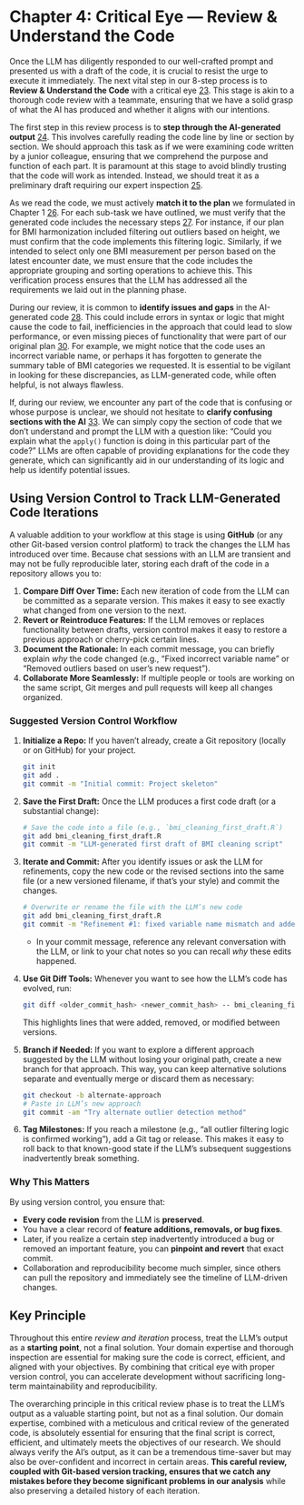 # Chapter 4: Critical Eye — Review & Understand the Code

Once the LLM has diligently responded to our well-crafted prompt and presented us with a draft of the code, it is crucial to resist the urge to execute it immediately. The next vital step in our 8-step process is to **Review & Understand the Code** with a critical eye [23](../docs/References.md#ref23). This stage is akin to a thorough code review with a teammate, ensuring that we have a solid grasp of what the AI has produced and whether it aligns with our intentions.

The first step in this review process is to **step through the AI-generated output** [24](../docs/References.md#ref24). This involves carefully reading the code line by line or section by section. We should approach this task as if we were examining code written by a junior colleague, ensuring that we comprehend the purpose and function of each part. It is paramount at this stage to avoid blindly trusting that the code will work as intended. Instead, we should treat it as a preliminary draft requiring our expert inspection [25](../docs/References.md#ref25).

As we read the code, we must actively **match it to the plan** we formulated in Chapter 1 [26](../docs/References.md#ref26). For each sub-task we have outlined, we must verify that the generated code includes the necessary steps [27](../docs/References.md#ref27). For instance, if our plan for BMI harmonization included filtering out outliers based on height, we must confirm that the code implements this filtering logic. Similarly, if we intended to select only one BMI measurement per person based on the latest encounter date, we must ensure that the code includes the appropriate grouping and sorting operations to achieve this. This verification process ensures that the LLM has addressed all the requirements we laid out in the planning phase.

During our review, it is common to **identify issues and gaps** in the AI-generated code [28](../docs/References.md#ref28). This could include errors in syntax or logic that might cause the code to fail, inefficiencies in the approach that could lead to slow performance, or even missing pieces of functionality that were part of our original plan [30](../docs/References.md#ref30). For example, we might notice that the code uses an incorrect variable name, or perhaps it has forgotten to generate the summary table of BMI categories we requested. It is essential to be vigilant in looking for these discrepancies, as LLM-generated code, while often helpful, is not always flawless.

If, during our review, we encounter any part of the code that is confusing or whose purpose is unclear, we should not hesitate to **clarify confusing sections with the AI** [33](../docs/References.md#ref33). We can simply copy the section of code that we don’t understand and prompt the LLM with a question like: “Could you explain what the `apply()` function is doing in this particular part of the code?” LLMs are often capable of providing explanations for the code they generate, which can significantly aid in our understanding of its logic and help us identify potential issues.

## Using Version Control to Track LLM-Generated Code Iterations

A valuable addition to your workflow at this stage is using **GitHub** (or any other Git-based version control platform) to track the changes the LLM has introduced over time. Because chat sessions with an LLM are transient and may not be fully reproducible later, storing each draft of the code in a repository allows you to:

1. **Compare Diff Over Time:** Each new iteration of code from the LLM can be committed as a separate version. This makes it easy to see exactly what changed from one version to the next.
2. **Revert or Reintroduce Features:** If the LLM removes or replaces functionality between drafts, version control makes it easy to restore a previous approach or cherry-pick certain lines.
3. **Document the Rationale:** In each commit message, you can briefly explain *why* the code changed (e.g., “Fixed incorrect variable name” or “Removed outliers based on user’s new request”).
4. **Collaborate More Seamlessly:** If multiple people or tools are working on the same script, Git merges and pull requests will keep all changes organized.

### Suggested Version Control Workflow

1. **Initialize a Repo:** If you haven’t already, create a Git repository (locally or on GitHub) for your project.  
   ```bash
   git init
   git add .
   git commit -m "Initial commit: Project skeleton"
   ```

2. **Save the First Draft:** Once the LLM produces a first code draft (or a substantial change):
   ```bash
   # Save the code into a file (e.g., `bmi_cleaning_first_draft.R`)
   git add bmi_cleaning_first_draft.R
   git commit -m "LLM-generated first draft of BMI cleaning script"
   ```

3. **Iterate and Commit:** After you identify issues or ask the LLM for refinements, copy the new code or the revised sections into the same file (or a new versioned filename, if that’s your style) and commit the changes.  
   ```bash
   # Overwrite or rename the file with the LLM’s new code
   git add bmi_cleaning_first_draft.R
   git commit -m "Refinement #1: fixed variable name mismatch and added summary table"
   ```
   - In your commit message, reference any relevant conversation with the LLM, or link to your chat notes so you can recall *why* these edits happened.

4. **Use Git Diff Tools:** Whenever you want to see how the LLM’s code has evolved, run:
   ```bash
   git diff <older_commit_hash> <newer_commit_hash> -- bmi_cleaning_first_draft.R
   ```
   This highlights lines that were added, removed, or modified between versions.

5. **Branch if Needed:** If you want to explore a different approach suggested by the LLM without losing your original path, create a new branch for that approach. This way, you can keep alternative solutions separate and eventually merge or discard them as necessary:
   ```bash
   git checkout -b alternate-approach
   # Paste in LLM’s new approach
   git commit -am "Try alternate outlier detection method"
   ```

6. **Tag Milestones:** If you reach a milestone (e.g., “all outlier filtering logic is confirmed working”), add a Git tag or release. This makes it easy to roll back to that known-good state if the LLM’s subsequent suggestions inadvertently break something.

### Why This Matters

By using version control, you ensure that:

- **Every code revision** from the LLM is **preserved**.  
- You have a clear record of **feature additions, removals, or bug fixes**.  
- Later, if you realize a certain step inadvertently introduced a bug or removed an important feature, you can **pinpoint and revert** that exact commit.  
- Collaboration and reproducibility become much simpler, since others can pull the repository and immediately see the timeline of LLM-driven changes.

## Key Principle

Throughout this entire *review and iteration* process, treat the LLM’s output as a **starting point**, not a final solution. Your domain expertise and thorough inspection are essential for making sure the code is correct, efficient, and aligned with your objectives. By combining that critical eye with proper version control, you can accelerate development without sacrificing long-term maintainability and reproducibility.

The overarching principle in this critical review phase is to treat the LLM’s output as a valuable starting point, but not as a final solution. Our domain expertise, combined with a meticulous and critical review of the generated code, is absolutely essential for ensuring that the final script is correct, efficient, and ultimately meets the objectives of our research. We should always verify the AI’s output, as it can be a tremendous time-saver but may also be over-confident and incorrect in certain areas. **This careful review, coupled with Git-based version tracking, ensures that we catch any mistakes before they become significant problems in our analysis** while also preserving a detailed history of each iteration.
